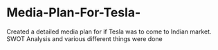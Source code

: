 # Media-Plan-For-Tesla-
Created a detailed media plan for if Tesla was to come to Indian market. SWOT Analysis and various different things were done

